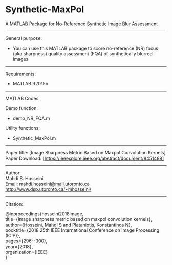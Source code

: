 # Synthetic-MaxPol
A MATLAB Package for No-Reference Synthetic Image Blur Assessment

----------------------------------------------------------------
General purpose:  
-	You can use this MATLAB package to score no-reference (NR) focus (aka sharpness) quality assessment (FQA) of synthetically blurred images 
----------------------------------------------------------------
Requirements:
- MATLAB R2015b

----------------------------------------------------------------
MATLAB Codes:

Demo function:  
-	demo_NR_FQA.m

Utility functions:  
-	Synthetic_MaxPol.m

----------------------------------------------------------------  
Paper title: [Image Sharpness Metric Based on Maxpol Convolution Kernels]  
Paper Download: [https://ieeexplore.ieee.org/abstract/document/8451488]  

----------------------------------------------------------------
Author:  
Mahdi S. Hosseini  
Email: mahdi.hosseini@mail.utoronto.ca  
http://www.dsp.utoronto.ca/~mhosseini/  

----------------------------------------------------------------
Citation:

@inproceedings{hosseini2018image,  
  title={Image sharpness metric based on maxpol convolution kernels},  
  author={Hosseini, Mahdi S and Plataniotis, Konstantinos N},  
  booktitle={2018 25th IEEE International Conference on Image Processing (ICIP)},  
  pages={296--300},  
  year={2018},  
  organization={IEEE}  
}
